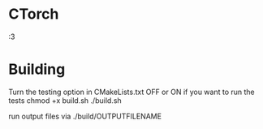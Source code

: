 # CTorch
:3


# Building
Turn the testing option in CMakeLists.txt OFF or ON if you want to run the tests
chmod +x build.sh
./build.sh

run output files via
./build/OUTPUTFILENAME